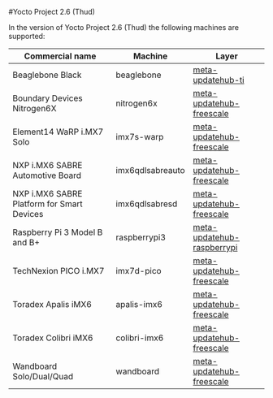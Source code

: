 #Yocto Project 2.6 (Thud)

In the version of Yocto Project 2.6 (Thud) the following machines are supported:

Commercial name                            |Machine          |Layer                                                                                           |
-------------------------------------------|-----------------|------------------------------------------------------------------------------------------------|
Beaglebone Black                           |beaglebone       |[meta-updatehub-ti](https://github.com/UpdateHub/meta-updatehub-ti/tree/thud)                   |
Boundary Devices Nitrogen6X                |nitrogen6x       |[meta-updatehub-freescale](https://github.com/UpdateHub/meta-updatehub-freescale/tree/thud)     |
Element14 WaRP i.MX7 Solo                  |imx7s-warp       |[meta-updatehub-freescale](https://github.com/UpdateHub/meta-updatehub-freescale/tree/thud)     |
NXP i.MX6 SABRE Automotive Board           |imx6qdlsabreauto |[meta-updatehub-freescale](https://github.com/UpdateHub/meta-updatehub-freescale/tree/thud)     |
NXP i.MX6 SABRE Platform for Smart Devices |imx6qdlsabresd   |[meta-updatehub-freescale](https://github.com/UpdateHub/meta-updatehub-freescale/tree/thud)     |
Raspberry Pi 3 Model B and B+              |raspberrypi3     |[meta-updatehub-raspberrypi](https://github.com/UpdateHub/meta-updatehub-raspberrypi/tree/thud) |
TechNexion PICO i.MX7                      |imx7d-pico       |[meta-updatehub-freescale](https://github.com/UpdateHub/meta-updatehub-freescale/tree/thud)     |
Toradex Apalis iMX6                        |apalis-imx6      |[meta-updatehub-freescale](https://github.com/UpdateHub/meta-updatehub-freescale/tree/thud)     |
Toradex Colibri iMX6                       |colibri-imx6     |[meta-updatehub-freescale](https://github.com/UpdateHub/meta-updatehub-freescale/tree/thud)     |
Wandboard Solo/Dual/Quad                   |wandboard        |[meta-updatehub-freescale](https://github.com/UpdateHub/meta-updatehub-freescale/tree/thud)     |
